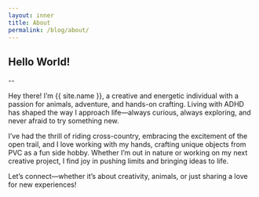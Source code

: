 ```yaml
---
layout: inner
title: About
permalink: /blog/about/
---
```


## Hello World!
--

Hey there! I’m {{ site.name }}, a creative and energetic individual with a passion for animals, adventure, and hands-on crafting. Living with ADHD has shaped the way I approach life—always curious, always exploring, and never afraid to try something new.

I’ve had the thrill of riding cross-country, embracing the excitement of the open trail, and I love working with my hands, crafting unique objects from PVC as a fun side hobby. Whether I’m out in nature or working on my next creative project, I find joy in pushing limits and bringing ideas to life.

Let’s connect—whether it’s about creativity, animals, or just sharing a love for new experiences!